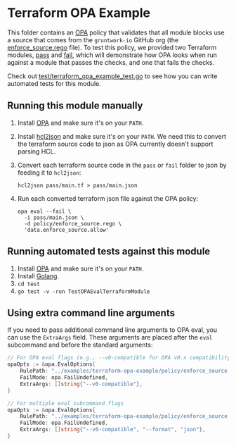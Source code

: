 # Terraform OPA Example

This folder contains an [OPA](https://www.openpolicyagent.org/) policy that validates that all module blocks use a
source that comes from the `gruntwork-io` GitHub org (the [enforce_source.rego](./policy/enforce_source.rego) file).
To test this policy, we provided two Terraform modules, [pass](./pass) and [fail](./fail), which will demonstrate how
OPA looks when run against a module that passes the checks, and one that fails the checks.

Check out [test/terraform_opa_example_test.go](/test/terraform_opa_example_test.go) to see how you can write automated
tests for this module.


## Running this module manually

1. Install [OPA](https://www.openpolicyagent.org/) and make sure it's on your `PATH`.
1. Install [hcl2json](https://github.com/tmccombs/hcl2json) and make sure it's on your `PATH`. We need this to convert
   the terraform source code to json as OPA currently doesn't support parsing HCL.
1. Convert each terraform source code in the `pass` or `fail` folder to json by feeding it to `hcl2json`:

       hcl2json pass/main.tf > pass/main.json

1. Run each converted terraform json file against the OPA policy:

       opa eval --fail \
         -i pass/main.json \
         -d policy/enforce_source.rego \
         'data.enforce_source.allow'


## Running automated tests against this module

1. Install [OPA](https://www.openpolicyagent.org/) and make sure it's on your `PATH`.
1. Install [Golang](https://golang.org/).
1. `cd test`
1. `go test -v -run TestOPAEvalTerraformModule`

## Using extra command line arguments

If you need to pass additional command line arguments to OPA eval, you can use the `ExtraArgs` field. These arguments are placed after the `eval` subcommand and before the standard arguments:

```go
// For OPA eval flags (e.g., --v0-compatible for OPA v0.x compatibility)
opaOpts := &opa.EvalOptions{
    RulePath: "../examples/terraform-opa-example/policy/enforce_source.rego",
    FailMode: opa.FailUndefined,
    ExtraArgs: []string{"--v0-compatible"},
}

// For multiple eval subcommand flags
opaOpts := &opa.EvalOptions{
    RulePath: "../examples/terraform-opa-example/policy/enforce_source.rego",
    FailMode: opa.FailUndefined,
    ExtraArgs: []string{"--v0-compatible", "--format", "json"},
}
```
